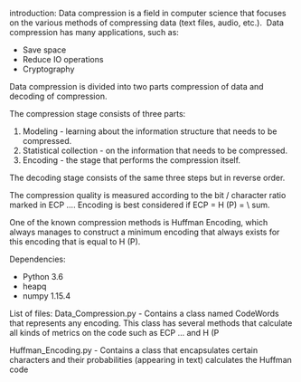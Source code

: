 introduction:
Data compression is a field in computer science that focuses on the various methods of compressing data (text files, audio, etc.).
 Data compression has many applications, such as:
* Save space
* Reduce IO operations
* Cryptography

Data compression is divided into two parts compression of data and decoding of compression.

The compression stage consists of three parts:

1. Modeling - learning about the information structure that needs to be compressed.
2. Statistical collection - on the information that needs to be compressed.
3. Encoding - the stage that performs the compression itself.

The decoding stage consists of the same three steps but in reverse order.

The compression quality is measured according to the bit / character ratio marked in ECP .... Encoding is best considered if ECP = H (P) = \ sum.


One of the known compression methods is Huffman Encoding, which always manages to construct a minimum encoding that always exists for this encoding that is equal to H (P).




Dependencies:
* Python 3.6
* heapq
* numpy 1.15.4

List of files:
Data_Compression.py - Contains a class named CodeWords that represents any encoding.
This class has several methods that calculate all kinds of metrics on the code such as ECP ... and H (P

Huffman_Encoding.py - Contains a class that encapsulates certain characters and their probabilities (appearing in text) calculates the Huffman code
